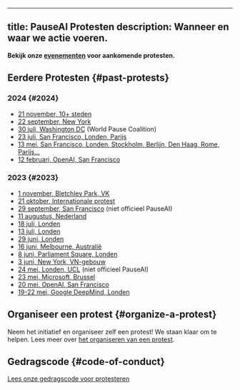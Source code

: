 

---
title: PauseAI Protesten
description: Wanneer en waar we actie voeren.
---
**Bekijk onze [evenementen](/events) voor aankomende protesten.**

## Eerdere Protesten {#past-protests}

### 2024 {#2024}

- [21 november, 10+ steden](/2024-november)
- [22 september, New York](https://www.eventbrite.com/e/pauseai-nyc-summit-of-the-future-protest-tickets-905766862067)
- [30 juli, Washington DC](https://www.facebook.com/events/2528518090675538) (World Pause Coalition)
- [23 juli, San Francisco, Londen, Parijs](https://x.com/PauseAI/status/1816550279095238711)
- [13 mei, San Francisco, Londen, Stockholm, Berlijn, Den Haag, Rome, Parijs...](/2024-may)
- [12 februari, OpenAI, San Francisco](/2024-february)

### 2023 {#2023}

- [1 november, Bletchley Park, VK](/2023-november-uk)
- [21 oktober, Internationale protest](/2023-oct)
- [29 september, San Francisco](https://metaprotest.org/) (niet officieel PauseAI)
- [11 augustus, Nederland](/2023-august-nl)
- [18 juli, Londen](/2023-july-london-18th)
- [13 juli, Londen](/2023-july-london-13th)
- [29 juni, Londen](/2023-june-london-office-for-ai)
- [16 juni, Melbourne, Australië](/2023-june-melbourne)
- [8 juni, Parliament Square, Londen](/2023-june-london)
- [3 juni, New York, VN-gebouw](/nyc-un-vigil)
- [24 mei, Londen, UCL](https://twitter.com/GFuterman/status/1660648998863028230?s=20) (niet officieel PauseAI)
- [23 mei, Microsoft, Brussel](/brussels-microsoft-protest)
- [20 mei, OpenAI, San Francisco](/openai-protest)
- [19-22 mei, Google DeepMind, Londen](/2023-may-deepmind-london)

## Organiseer een protest {#organize-a-protest}

Neem het initiatief en organiseer zelf een protest!
We staan klaar om te helpen.
Lees meer over [het organiseren van een protest](/organizing-a-protest).

## Gedragscode {#code-of-conduct}

[Lees onze gedragscode voor protesteren](/protesters-code-of-conduct)